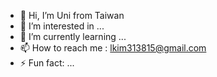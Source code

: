 - 👋 Hi, I’m Uni from Taiwan
- 👀 I’m interested in ...
- 🌱 I’m currently learning ...
- 📫 How to reach me : lkim313815@gmail.com
- ⚡ Fun fact: ...

<!---
UniBai/UniBai is a ✨ special ✨ repository because its `README.md` (this file) appears on your GitHub profile.
You can click the Preview link to take a look at your changes.
--->
